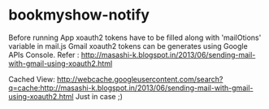 # bookmyshow-notify
Before running App xoauth2 tokens have to be filled along with 'mailOtions' variable in mail.js
Gmail xoauth2 tokens can be generates using Google APIs Console.
Refer : http://masashi-k.blogspot.in/2013/06/sending-mail-with-gmail-using-xoauth2.html

Cached View: http://webcache.googleusercontent.com/search?q=cache:http://masashi-k.blogspot.in/2013/06/sending-mail-with-gmail-using-xoauth2.html 
Just in case ;)
